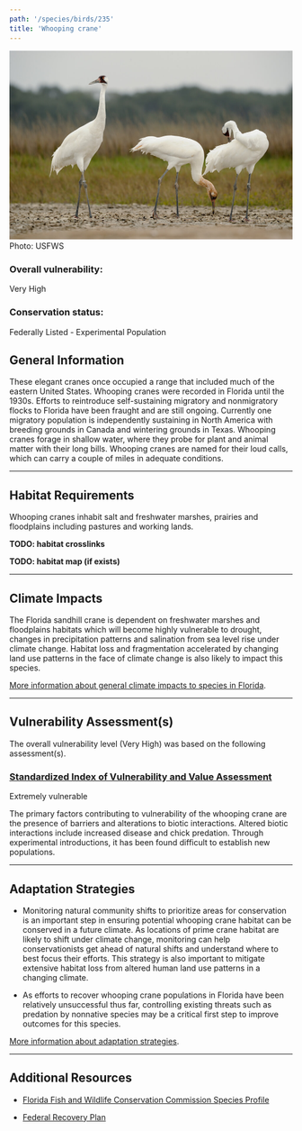 ```yaml
---
path: '/species/birds/235'
title: 'Whooping crane'
---
```


<content-header icon="cranes" title="Whooping crane" subtitle="Grus americana"></content-header>

<div id="TopSection">

<div class="header-photo"><img src="235.jpg" alt="Photo for Whooping crane"/>
<figcaption>Photo: USFWS</figcaption></div>

<div>

### Overall vulnerability:

<div class="vulnerability vulnerability-extreme">Very High</div>

### Conservation status:

Federally Listed - Experimental Population

</div>
</div>

## General Information

These elegant cranes once occupied a range that included much of the eastern United States.  Whooping cranes were recorded in Florida until the 1930s.  Efforts to reintroduce self-sustaining migratory and nonmigratory flocks to Florida have been fraught and are still ongoing.  Currently one migratory population is independently sustaining in North America with breeding grounds in Canada and wintering grounds in Texas.  Whooping cranes forage in shallow water, where they probe for plant and animal matter with their long bills.  Whooping cranes are named for their loud calls, which can carry a couple of miles in adequate conditions.

<hr />

## Habitat Requirements



Whooping cranes inhabit salt and freshwater marshes, prairies and floodplains including pastures and working lands.

**TODO: habitat crosslinks**

**TODO: habitat map (if exists)**

<hr />

## Climate Impacts

The Florida sandhill crane is dependent on freshwater marshes and floodplains habitats which will become highly vulnerable to drought, changes in precipitation patterns and salination from sea level rise under climate change. Habitat loss and fragmentation accelerated by changing land use patterns in the face of climate change is also likely to impact this species.

[More information about general climate impacts to species in Florida](/impacts/species).



<hr />

## Vulnerability Assessment(s)

The overall vulnerability level (Very High) was based on the following assessment(s).
#### 
<div class="vulnerability-header">
<h3><a href="/impacts/vulnerability/sivva/species">Standardized Index of Vulnerability and Value Assessment</a></h3>
<div class="vulnerability vulnerability-extreme">Extremely vulnerable</div>
</div> 

The primary factors contributing to vulnerability of the whooping crane are the presence of barriers and alterations to biotic interactions.   Altered biotic interactions include increased disease and chick predation.  Through experimental introductions, it has been found difficult to establish new populations.


<hr />

## Adaptation Strategies

- Monitoring natural community shifts to prioritize areas for conservation is an important step in ensuring potential whooping crane habitat can be conserved in a future climate.  As locations of prime crane habitat are likely to shift under climate change, monitoring can help conservationists get ahead of natural shifts and understand where to best focus their efforts.  This strategy is also important to mitigate extensive habitat loss from altered human land use patterns in a changing climate.

- As efforts to recover whooping crane populations in Florida have been relatively unsuccessful thus far, controlling existing threats such as predation by nonnative species may be a critical first step to improve outcomes for this species.

[More information about adaptation strategies](/strategies).

<hr />


## Additional Resources

- [Florida Fish and Wildlife Conservation Commission Species Profile](https://myfwc.com/wildlifehabitats/profiles/birds/cranes/whooping-cranes/)

- [Federal Recovery Plan](https://ecos.fws.gov/docs/recovery_plan/070604_v4.pdf)
